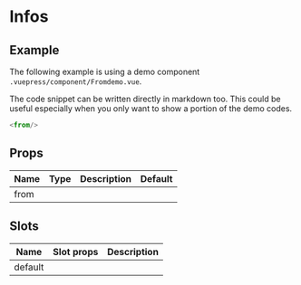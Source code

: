 # Infos

## Example

The following example is using a demo component `.vuepress/component/Fromdemo.vue`. 

<infos-demo/>

The code snippet can be written directly in markdown too. This could be useful especially when you only want to show a portion of the demo codes.

``` js
<from/>
```

## Props
Name | Type   | Description | Default
---- | :----: | ----------- | -----
from |        |             |

## Slots
Name     | Slot props       | Description
-------- | -----------      | -----
default  |                  |
